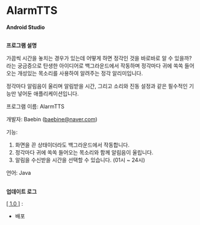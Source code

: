 # AlarmTTS
**Android Studio**
##
**프로그램 설명**

가끔씩 시간을 놓치는 경우가 있는데
어떻게 하면 정각인 것을 바로바로 알 수 있을까?
라는 궁금증으로 탄생한 아이디어로 백그라운드에서 작동하며
정각마다 귀에 쏙쏙 들어오는 개성있는 목소리를 사용하여
알려주는 정각 알리미입니다.

정각마다 알림음이 울리며 알림받을 시간,
그리고 소리와 진동 설정과 같은
필수적인 기능만 넣어둔 애플리케이션입니다.

프로그램 이름: AlarmTTS

개발자: Baebin (baebine@naver.com)

기능:
1. 화면을 끈 상태이더라도 백그라운드에서 작동합니다.
2. 정각마다 귀에 쏙쏙 들어오는 목소리와 함께 알림음이 울립니다.
3. 알림을 수신받을 시간을 선택할 수 있습니다. (01시 ~ 24시)

언어: Java

##
**업데이트 로그**  
  
[[ 1.0 ]](https://github.com/Baebin/AlarmTTS/releases/tag/1.0) :
- 배포
